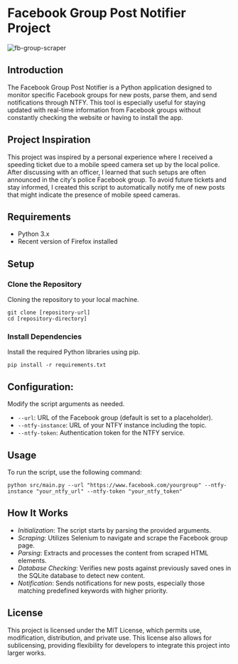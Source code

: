 # Facebook Group Post Notifier Project

![fb-group-scraper](https://github.com/user-attachments/assets/ff7c10ef-54ea-4885-a101-b2ec158a1265)


## Introduction

The Facebook Group Post Notifier is a Python application designed to monitor specific Facebook groups for new posts, parse them, and send notifications through NTFY. This tool is especially useful for staying updated with real-time information from Facebook groups without constantly checking the website or having to install the app.

## Project Inspiration

This project was inspired by a personal experience where I received a speeding ticket due to a mobile speed camera set up by the local police. After discussing with an officer, I learned that such setups are often announced in the city's police Facebook group. To avoid future tickets and stay informed, I created this script to automatically notify me of new posts that might indicate the presence of mobile speed cameras.

## Requirements

- Python 3.x
- Recent version of Firefox installed

## Setup
### Clone the Repository
Cloning the repository to your local machine.

```
git clone [repository-url]
cd [repository-directory]
```

### Install Dependencies
Install the required Python libraries using pip.

```
pip install -r requirements.txt
```

## Configuration:
Modify the script arguments as needed.
- `--url`: URL of the Facebook group (default is set to a placeholder).
- `--ntfy-instance`: URL of your NTFY instance including the topic.
- `--ntfy-token`: Authentication token for the NTFY service.

## Usage
To run the script, use the following command:

```
python src/main.py --url "https://www.facebook.com/yourgroup" --ntfy-instance "your_ntfy_url" --ntfy-token "your_ntfy_token"
```

## How It Works
- *Initialization*: The script starts by parsing the provided arguments.
- *Scraping*: Utilizes Selenium to navigate and scrape the Facebook group page.
- *Parsing*: Extracts and processes the content from scraped HTML elements.
- *Database Checking*: Verifies new posts against previously saved ones in the SQLite database to detect new content.
- *Notification*: Sends notifications for new posts, especially those matching predefined keywords with higher priority.

## License
This project is licensed under the MIT License, which permits use, modification, distribution, and private use. This license also allows for sublicensing, providing flexibility for developers to integrate this project into larger works.
